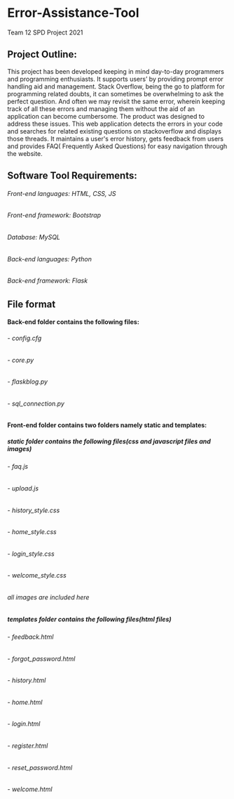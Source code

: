 # Error-Assistance-Tool
Team 12 SPD Project 2021

## Project Outline:    
This project has been developed keeping in mind day-to-day programmers and programming enthusiasts. It supports users’ by providing prompt error handling aid and management.
Stack Overflow, being the go to platform for programming related doubts, it can sometimes be overwhelming to ask the perfect question. And often we may revisit the same error, wherein keeping track of all these errors and managing them without the aid of an application can become cumbersome. The product was designed to address these issues.
This web application detects the errors in your code and searches for related existing questions on stackoverflow and displays those threads. It maintains a user's error history, gets feedback from users and provides FAQ( Frequently Asked Questions) for easy navigation through the website. 

## Software Tool Requirements:    
###### Front-end languages: HTML, CSS, JS  
###### Front-end framework: Bootstrap  

###### Database: MySQL  

###### Back-end languages: Python  
###### Back-end framework: Flask

## File format
#### Back-end folder contains the following files:
######         - config.cfg
######         - core.py
######         - flaskblog.py
######         - sql_connection.py
#### Front-end folder contains two folders namely static and templates:
##### static folder contains the following files(css and javascript files and images)
######         - faq.js
######         - upload.js
######         - history_style.css
######         - home_style.css
######         - login_style.css
######         - welcome_style.css
######        all images are included here
##### templates folder contains the following files(html files)
######         - feedback.html
######         - forgot_password.html
######         - history.html
######         - home.html
######         - login.html
######         - register.html
######         - reset_password.html
######         - welcome.html
            
